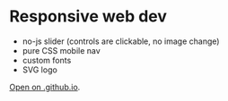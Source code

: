 # Responsive web dev

- no-js slider (controls are clickable, no image change)
- pure CSS mobile nav
- custom fonts
- SVG logo

[Open on .github.io](https://nata25.github.io/html_7-8_responsive/).
